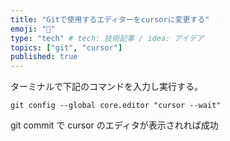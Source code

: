 ```yaml
---
title: "Gitで使用するエディターをcursorに変更する"
emoji: "🐥"
type: "tech" # tech: 技術記事 / idea: アイデア
topics: ["git", "cursor"]
published: true
---
```


ターミナルで下記のコマンドを入力し実行する。

```
git config --global core.editor "cursor --wait"
```

git commit で cursor のエディタが表示されれば成功
